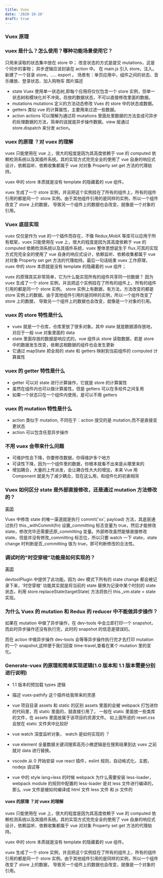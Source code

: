 ```yaml
---
title: Vuex
date: '2020-10-26'
draft: true
---
```


<!-- 原理，以及依赖收集，源码的内容等  -->

### Vuex 原理

### vuex 是什么？怎么使用？哪种功能场景使用它？

只用来读取的状态集中放在 store 中； 改变状态的方式是提交 mutations，这是个同步的事物； 异步逻辑应该封装在 action 中。
在 main.js 引入 store，注入。新建了一个目录 store，….. export 。
场景有：单页应用中，组件之间的状态、音乐播放、登录状态、加入购物车
图片描述

- state
  Vuex 使用单一状态树,即每个应用将仅仅包含一个 store 实例，但单一状态树和模块化并不冲突。存放的数据状态，不可以直接修改里面的数据。
- mutations
  mutations 定义的方法动态修改 Vuex 的 store 中的状态或数据。
- getters
  类似 vue 的计算属性，主要用来过滤一些数据。
- action
  actions 可以理解为通过将 mutations 里面处里数据的方法变成可异步的处理数据的方法，简单的说就是异步操作数据。view 层通过 store.dispatch 来分发 action。

### vuex 的原理 ？对 vuex 的理解

vuex 只能使用在 vue 上，很大的程度是因为其高度依赖于 vue 的 computed 依赖检测系统以及其插件系统。其的实现方式完完全全的使用了 vue 自身的响应式设计，依赖监听、依赖收集都属于 vue 对对象 Property set get 方法的代理劫持。

vuex 中的 store 本质就是没有 template 的隐藏着的 vue 组件。

vuex 生成了一个 store 实例，并且把这个实例挂在了所有的组件上，所有的组件引用的都是同一个 store 实例。由于其他组件引用的是同样的实例，所以一个组件改变了 store 上的数据， 导致另一个组件上的数据也会改变，就像是一个对象的引用。

### Vuex 底层实现

vuex 仅仅是作为 vue 的一个插件而存在，不像 Redux,MobX 等库可以应用于所有框架，vuex 只能使用在 vue 上，很大的程度是因为其高度依赖于 vue 的 computed 依赖检测系统以及其插件系统，vuex 整体思想诞生于 flux,可其的实现方式完完全全的使用了 vue 自身的响应式设计，依赖监听、依赖收集都属于 vue 对对象 Property set get 方法的代理劫持。最后一句话结束 vuex 工作原理，vuex 中的 store 本质就是没有 template 的隐藏着的 vue 组件；

vuex 的原理其实非常简单，它为什么能实现所有的组件共享同一份数据？
因为 vuex 生成了一个 store 实例，并且把这个实例挂在了所有的组件上，所有的组件引用的都是同一个 store 实例。
store 实例上有数据，有方法，方法改变的都是 store 实例上的数据。由于其他组件引用的是同样的实例，所以一个组件改变了 store 上的数据， 导致另一个组件上的数据也会改变，就像是一个对象的引用。

### vuex 的 store 特性是什么

- vuex 就是一个仓库，仓库里放了很多对象。其中 state 就是数据源存放地，对应于一般 vue 对象里面的 data
- state 里面存放的数据是响应式的，vue 组件从 store 读取数据，若是 store 中的数据发生改变，依赖这相数据的组件也会发生更新
- 它通过 mapState 把全局的 state 和 getters 映射到当前组件的 computed 计算属性

### vuex 的 getter 特性是什么

- getter 可以对 state 进行计算操作，它就是 store 的计算属性
- 虽然在组件内也可以做计算属性，但是 getters 可以在多给件之间复用
- 如果一个状态只在一个组件内使用，是可以不用 getters

### vuex 的 mutation 特性是什么

- action 类似于 mutation, 不同在于：action 提交的是 mutation,而不是直接变更状态
- action 可以包含任意异步操作

### 不用 vuex 会带来什么问题

- 可维护性会下降，你要修改数据，你得维护多个地方
- 可读性下降，因为一个组件里的数据，你根本就看不出来是从哪里来的
- 增加耦合，大量的上传派发，会让耦合性大大的增加，本来 Vue 用 Component 就是为了减少耦合，现在这么用，和组件化的初衷相背

### Vuex 如何区分 state 是外部直接修改，还是通过 mutation 方法修改的？

[美团](https://tech.meituan.com/vuex_code_analysis.html)

Vuex 中修改 state 的唯一渠道就是执行 commit('xx', payload) 方法，其底层通过执行 this.\_withCommit(fn) 设置\_committing 标志变量为 true，然后才能修改 state，修改完毕还需要还原\_committing 变量。外部修改虽然能够直接修改 state，但是并没有修改\_committing 标志位，所以只要 watch 一下 state，state change 时判断是否\_committing 值为 true，即可判断修改的合法性。

### 调试时的"时空穿梭"功能是如何实现的？

[美团](https://tech.meituan.com/vuex_code_analysis.html)

devtoolPlugin 中提供了此功能。因为 dev 模式下所有的 state change 都会被记录下来，'时空穿梭' 功能其实就是将当前的 state 替换为记录中某个时刻的 state 状态，利用 store.replaceState(targetState) 方法将执行 this.\_vm.state = state 实现。

### 为什么 Vuex 的 mutation 和 Redux 的 reducer 中不能做异步操作？

如果在 mutation 中做了异步操作，在 dev-tools 中会立即打印一个 snapshot，而此时异步操作还没有执行完，此时的 snapshot 的信息是错误的。

而在 action 中做异步操作 dev-tools 会等等异步操作执行完才去打印 mutation 的一个 snapshot,这样便于我们回查 time-travel,查看在某个 mutation 里的变化。

### Generate-vuex 的原理和简单实现逻辑(1.0 版本和 1.1 版本需要分别进行说明)

- 1.1 版本的预加载 types 逻辑
- 描述 vuex-pathify 这个插件给我带来的灵感

- vue 项目目录 assets 和 static 的区别
  assets 里面的会被 webpack 打包进你的代码里，而 static 里面的，就直接引用了。
  一般在 static 里面放一些类库的文件，在 assets 里面放属于该项目的资源文件。
  如上面所说的 reset.css 会放在 static 文件夹中比较好

- vue watch 深度监听对象， watch 是如何实现的 ？
- vue element 全量数据关键词搜索高亮小微逻辑是在搜索结果到达 vuex 之前就对 data 进行替换。
- vscode 从 0 开始安装 vue react 插件，eslint 规则，自动格式化，主题，nodejs 调试等
- vue 中的 style lang=less 的时候 webpack 为什么需要安装 less-loader， webpack module 的规则中配置的 less-loader 是对 less 文件进行编译的，那么 .vue 文件是被如何编译成 html 文件 less 文件 和 js 文件的

#### vuex 的原理 ？对 vuex 的理解

vuex 只能使用在 vue 上，很大的程度是因为其高度依赖于 vue 的 computed 依赖检测系统以及其插件系统。其的实现方式完完全全的使用了 vue 自身的响应式设计，依赖监听、依赖收集都属于 vue 对对象 Property set get 方法的代理劫持。

vuex 中的 store 本质就是没有 template 的隐藏着的 vue 组件。

vuex 生成了一个 store 实例，并且把这个实例挂在了所有的组件上，所有的组件引用的都是同一个 store 实例。由于其他组件引用的是同样的实例，所以一个组件改变了 store 上的数据， 导致另一个组件上的数据也会改变，就像是一个对象的引用。
